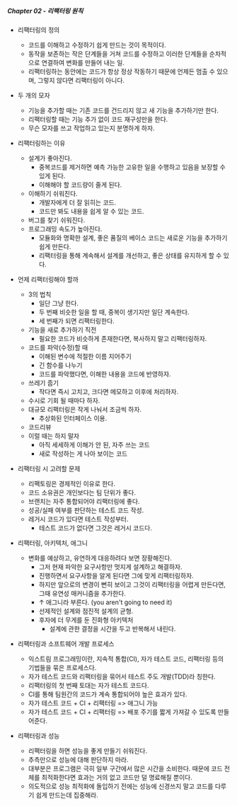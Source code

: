 ##### Chapter 02 - 리팩터링 원칙

- 리팩터링의 정의
    - 코드를 이해하고 수정하기 쉽게 만드는 것이 목적이다.
    - 동작을 보존하는 작은 단계들을 거쳐 코드를 수정하고 이러한 단계들을 순차적으로 연결하여 변화를 만들어 내는 일.
    - 리팩터링하는 동안에는 코드가 항상 정상 작동하기 때문에 언제든 멈출 수 있으며, 그렇지 않다면 리팩터링이 아니다.


- 두 개의 모자
    - 기능을 추가할 때는 기존 코드를 건드리지 않고 새 기능을 추가하기만 한다.
    - 리팩터링할 때는 기능 추가 없이 코드 재구성만을 한다.
    - 무슨 모자를 쓰고 작업하고 있는지 분명하게 하자.

- 리팩터링하는 이유
    - 설계가 좋아진다.
        - 중복코드를 제거하면 예측 가능한 고유한 일을 수행하고 있음을 보장할 수 있게 된다.
        - 이해해야 할 코드량이 줄게 된다.
    - 이해하기 쉬워진다.
        - 개발자에게 더 잘 읽히는 코드.
        - 코드만 봐도 내용을 쉽게 알 수 있는 코드.
    - 버그를 찾기 쉬워진다.
    - 프로그래밍 속도가 높아진다.
        - 모듈화와 명확한 설계, 좋은 품질의 베이스 코드는 새로운 기능을 추가하기 쉽게 만든다.
        - 리팩터링을 통해 계속해서 설계를 개선하고, 좋은 상태를 유지하게 할 수 있다.
    
- 언제 리팩터링해야 할까
    - 3의 법칙
        - 일단 그냥 한다.
        - 두 번째 비슷한 일을 할 때, 중복이 생기지만 일단 계속한다.
        - 세 번째가 되면 리팩터링한다.
    - 기능을 새로 추가하기 직전
        - 필요한 코드가 비슷하게 존재한다면, 복사하지 말고 리팩터링하자.
    - 코드를 파악(수정)할 때
        - 이해된 변수에 적절한 이름 지어주기
        - 긴 함수를 나누기
        - 코드를 파악했다면, 이해한 내용을 코드에 반영하자.
    - 쓰레기 줍기
        - 작다면 즉시 고치고, 크다면 메모하고 이후에 처리하자.
    - 수시로 기회 될 때마다 하자.
    - 대규모 리팩터링은 작게 나눠서 조금씩 하자. 
        - 추상화된 인터페이스 이용.
    - 코드리뷰
    - 이럴 때는 하지 말자
        - 아직 세세하게 이해가 안 된, 자주 쓰는 코드
        - 새로 작성하는 게 나아 보이는 코드

- 리팩터링 시 고려할 문제
    - 리팩토링은 경제적인 이유로 한다.
    - 코드 소유권은 개인보다는 팀 단위가 좋다.
    - 브랜치는 자주 통합되어야 리팩터링에 좋다.
    - 성공/실패 여부를 판단하는 테스트 코드 작성.
    - 레거시 코드가 있다면 테스트 작성부터.
        - 테스트 코드가 없다면 그것은 레거시 코드다.

- 리팩터링, 아키텍처, 애그니
    - 변화를 예상하고, 유연하게 대응하려다 보면 장황해진다.
        - 그저 현재 파악한 요구사항만 멋지게 설계하고 해결하자.
        - 진행하면서 요구사항을 알게 된다면 그에 맞게 리팩터링하자.
        - 하지만 앞으로의 변경이 뻔히 보이고 그것이 리팩터링을 어렵게 만든다면, 그때 유연성 매커니즘을 추가한다.
        - ↑ 애그니라 부른다. (you aren't going to need it)
        - 선제적인 설계와 점진적 설계의 균형.
        - 후자에 더 무게를 둔 진화형 아키텍처
            - 설계에 관한 결정을 시간을 두고 반복해서 내린다.

- 리팩터링과 소프트웨어 개발 프로세스
    - 익스트림 프로그래밍이란, 지속적 통합(CI), 자가 테스트 코드, 리팩터링 등의 기법들을 묶은 프로세스다.
    - 자가 테스트 코드와 리팩터링을 묶어서 테스트 주도 개발(TDD)라 칭한다.
    - 리팩터링의 첫 번째 토대는 자가 테스트 코드다.
    - CI를 통해 팀원간의 코드가 계속 통합되어야 높은 효과가 있다.
    - 자가 테스트 코드 + CI + 리팩터링 => 애그니 가능
    - 자가 테스트 코드 + CI + 리팩터링 => 배포 주기를 짧게 가져갈 수 있도록 만들어준다.

- 리팩터링과 성능
    - 리팩터링을 하면 성능을 좋게 만들기 쉬워진다.
    - 추측만으로 성능에 대해 판단하지 마라.
    - 대부분은 프로그램은 극히 일부 구간에서 많은 시간을 소비한다. 때문에 코드 전체를 최적화한다면 효과는 거의 없고 코드만 덜 명료해질 뿐이다.
    - 의도적으로 성능 최적화에 돌입하기 전에는 성능에 신경쓰지 말고 코드를 다루기 쉽게 만드는데 집중해라. 


